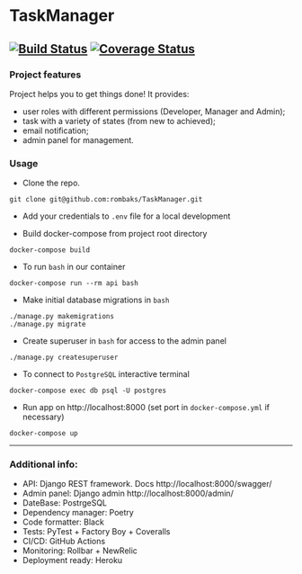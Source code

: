 # TaskManager 
[![Build Status](https://img.shields.io/endpoint.svg?url=https%3A%2F%2Factions-badge.atrox.dev%2Frombaks%2FTaskManager%2Fbadge%3Fref%3Ddevelop&style=flat)](https://actions-badge.atrox.dev/rombaks/TaskManager/goto?ref=develop) 
[![Coverage Status](https://coveralls.io/repos/github/rombaks/TaskManager/badge.svg?branch=develop&kill_cache=1)](https://coveralls.io/github/rombaks/TaskManager?branch=develop)
---

### Project features

Project helps you to get things done! It provides:

- user roles with different permissions (Developer, Manager and Admin);
- task with a variety of states (from new to achieved);
- email notification;
- admin panel for management.

### Usage

-   Clone the repo.

```
git clone git@github.com:rombaks/TaskManager.git
```

-   Add your credentials to `.env` file for a local development

-   Build docker-compose from project root directory

```
docker-compose build 
```

-   To run `bash` in our container

```
docker-compose run --rm api bash
```

-   Make initial database migrations in `bash`

```
./manage.py makemigrations
./manage.py migrate
```

-   Create superuser in `bash` for access to the admin panel

```
./manage.py createsuperuser
```

-   To connect to `PostgreSQL` interactive terminal

```
docker-compose exec db psql -U postgres
```

-   Run app on http://localhost:8000 (set port in `docker-compose.yml` if necessary)

```
docker-compose up
```

---

### Additional info:

- API: Django REST framework. Docs http://localhost:8000/swagger/
- Admin panel: Django admin  http://localhost:8000/admin/
- DateBase: PostrgeSQL 
- Dependency manager: Poetry
- Code formatter: Black
- Tests: PyTest + Factory Boy + Coveralls
- CI/CD: GitHub Actions
- Monitoring: Rollbar + NewRelic
- Deployment ready: Heroku
